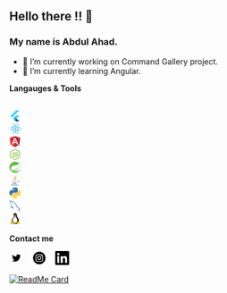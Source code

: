 ## Hello there !! 👋
### My name is **Abdul Ahad**.

- 🔭 I’m currently working on Command Gallery project.
- 🌱 I’m currently learning Angular.


**Langauges & Tools**

<code>
<img height="20" src="https://github.com/aiwithab/aiwithab/blob/master/icons/flutter.svg"></code>&nbsp;&nbsp;
<code>
<img height="20" src="https://github.com/aiwithab/aiwithab/blob/master/icons/react.svg"></code>&nbsp;&nbsp;
<code>
<img height="20" src="https://github.com/aiwithab/aiwithab/blob/master/icons/angular.svg"></code>&nbsp;&nbsp;
<code>
<img height="20" src="https://github.com/aiwithab/aiwithab/blob/master/icons/nodejs.svg"></code>&nbsp;&nbsp;
<code>
<img height="20" src="https://github.com/aiwithab/aiwithab/blob/master/icons/spring.svg"></code>&nbsp;&nbsp;
<code>
<img height="20" src="https://github.com/aiwithab/aiwithab/blob/master/icons/java.svg"></code>&nbsp;&nbsp;
<code>
<img height="20" src="https://github.com/aiwithab/aiwithab/blob/master/icons/python.svg"></code>&nbsp;&nbsp;
<code>
<img height="20" src="https://github.com/aiwithab/aiwithab/blob/master/icons/mysql.svg"></code>&nbsp;&nbsp;
<code>
<img height="20" src="https://github.com/aiwithab/aiwithab/blob/master/icons/linux.svg"></code>&nbsp;&nbsp;


**Contact me**

<p align='left'>
<a href="https://twitter.com/aiwithab"><img height="25" src="https://github.com/aiwithab/aiwithab/blob/master/icons/twitter.png"></a>&nbsp;&nbsp;
<a href="https://www.instagram.com/aiwithab"><img height="25" src="https://github.com/aiwithab/aiwithab/blob/master/icons/instagram.png"></a>&nbsp;&nbsp;
<a href="https://www.linkedin.com/in/aiwithab"><img height="25" src="https://github.com/aiwithab/aiwithab/blob/master/icons/linedin.png"></a>&nbsp;&nbsp;
  
[![ReadMe Card](https://github-readme-stats.vercel.app/api/pin/?username=anuraghazra&repo=github-readme-stats)](https://github.com/aiwithab/github-readme-stats)
